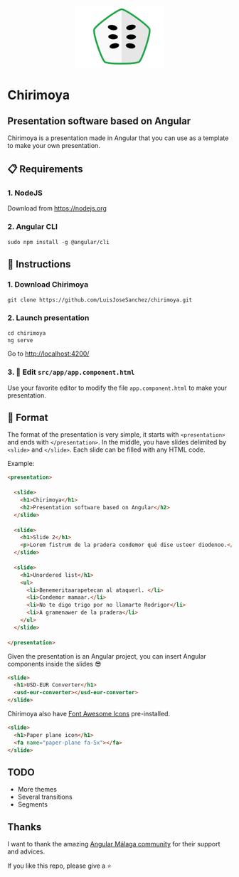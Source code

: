<p align="center">
	<img src="img/chirimoya.svg" width="200">
	<h1>Chirimoya</h1>
	<h2>Presentation software based on Angular</h2>
</p>

Chirimoya is a presentation made in Angular that you can use as a template to make your own presentation.

## :clipboard: Requirements

### 1. NodeJS

Download from <https://nodejs.org>

### 2. Angular CLI

```console
sudo npm install -g @angular/cli
```

## :green_book: Instructions

### 1. Download Chirimoya

```console
git clone https://github.com/LuisJoseSanchez/chirimoya.git
```

### 2. Launch presentation

```console
cd chirimoya
ng serve
```

Go to <http://localhost:4200/>

### 3. :pencil: Edit `src/app/app.component.html`

Use your favorite editor to modify the file `app.component.html` to make your presentation.

## :triangular_ruler: Format

The format of the presentation is very simple, it starts with `<presentation>` and ends with `</presentation>`. In the middle, you have slides delimited by `<slide>` and `</slide>`. Each slide can be filled with any HTML code.

Example:

```html
<presentation>

  <slide>
    <h1>Chirimoya</h1>
    <h2>Presentation software based on Angular</h2>
  </slide>

  <slide>
    <h1>Slide 2</h1>
    <p>Lorem fistrum de la pradera condemor qué dise usteer diodenoo.</p>
  </slide>

  <slide>
    <h1>Unordered list</h1>
    <ul>
      <li>Benemeritaarapetecan al ataquerl. </li>
      <li>Condemor mamaar.</li>
      <li>No te digo trigo por no llamarte Rodrigor</li>
      <li>A gramenawer de la pradera</li>
    </ul>
  </slide>

</presentation>
```

Given the presentation is an Angular project, you can insert Angular components inside the slides :sunglasses:

```html
<slide>
  <h1>USD-EUR Converter</h1>
  <usd-eur-converter></usd-eur-converter>
</slide>
```

Chirimoya also have [Font Awesome Icons](http://fontawesome.io/icons/) pre-installed.

```html
<slide>
  <h1>Paper plane icon</h1>
  <fa name="paper-plane fa-5x"></fa>
</slide>
```

## TODO

* More themes
* Several transitions
* Segments

## Thanks

I want to thank the amazing [Angular Málaga community](https://www.meetup.com/es-ES/Angular-Malaga/) for their support and advices.

If you like this repo, please give a :star:

